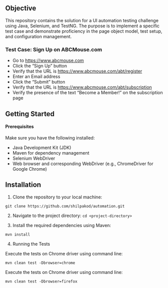 ## Objective ##
This repository contains the solution for a UI automation testing challenge using Java, Selenium, and TestNG. The purpose is to implement a specific test case and demonstrate proficiency in the page object model, test setup, and configuration management.

### Test Case: Sign Up on ABCMouse.com ###

*  Go to https://www.abcmouse.com
*  Click the “Sign Up” button
*  Verify that the URL is https://www.abcmouse.com/abt/register
*  Enter an Email address
*  Click the “Submit” button
*  Verify that the URL is https://www.abcmouse.com/abt/subscription
*  Verify the presence of the text “Become a Member!” on the subscription page

## Getting Started ##

#### Prerequisites ####
Make sure you have the following installed:

* Java Development Kit (JDK)
* Maven for dependency management
* Selenium WebDriver
* Web browser and corresponding WebDriver (e.g., ChromeDriver for Google Chrome)

## Installation ##

1. Clone the repository to your local machine:

`git clone https://github.com/shilpakod/automation.git`

2. Navigate to the project directory:
`cd <project-directory>`

3. Install the required dependencies using Maven:

`mvn install`

4. Running the Tests

Execute the tests on Chrome driver using command line:

`mvn clean test -Dbrowser=chrome`

Execute the tests on Chrome driver using command line:

`mvn clean test -Dbrowser=firefox`







